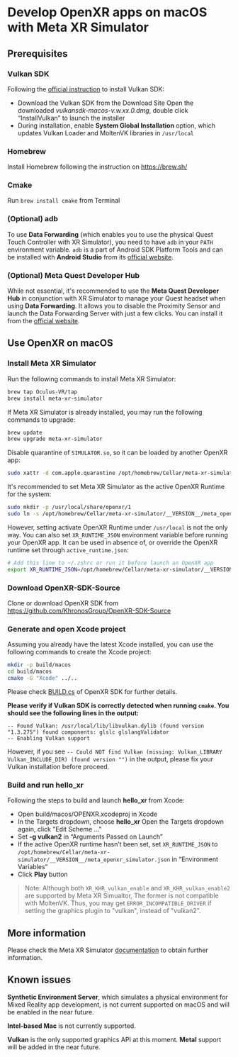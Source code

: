# Develop OpenXR apps on macOS with Meta XR Simulator

## Prerequisites

### Vulkan SDK 
Following the [official instruction](https://vulkan.lunarg.com/doc/sdk/latest/mac/getting_started.html) to install Vulkan SDK:
* Download the Vulkan SDK from the Download Site
Open the downloaded *vulkansdk-macos-v.w.xx.0.dmg*, double click “InstallVulkan” to launch the installer
* During installation, enable **System Global Installation** option, which updates Vulkan Loader and MoltenVK libraries in `/usr/local`

### Homebrew
Install Homebrew following the instruction on https://brew.sh/ 

### Cmake
Run `brew install cmake` from Terminal

### (Optional) adb
To use **Data Forwarding** (which enables you to use the physical Quest Touch Controller with XR Simulator), you need to have `adb` in your `PATH` environment variable. `adb` is a part of Android SDK Platform Tools and can be installed with **Android Studio** from its [official website](https://developer.android.com/studio).

### (Optional) Meta Quest Developer Hub
While not essential, it's recommended to use the **Meta Quest Developer Hub** in conjunction with XR Simulator to manage your Quest headset when using **Data Forwarding**. It allows you to disable the Proximity Sensor and launch the Data Forwarding Server with just a few clicks. You can install it from the [official website](https://developer.oculus.com/meta-quest-developer-hub/).

## Use OpenXR on macOS

### Install Meta XR Simulator

Run the following commands to install Meta XR Simulator:

```bash
brew tap Oculus-VR/tap
brew install meta-xr-simulator
```

If Meta XR Simulator is already installed, you may run the following commands to upgrade:

```bash
brew update
brew upgrade meta-xr-simulator
```

Disable quarantine of `SIMULATOR.so`, so it can be loaded by another OpenXR app:

```bash
sudo xattr -d com.apple.quarantine /opt/homebrew/Cellar/meta-xr-simulator/__VERSION__/SIMULATOR.so
```

It's recommended to set Meta XR Simulator as the active OpenXR Runtime for the system:

```bash
sudo mkdir -p /usr/local/share/openxr/1
sudo ln -s /opt/homebrew/Cellar/meta-xr-simulator/__VERSION__/meta_openxr_simulator.json /usr/local/share/openxr/1/active_runtime.json
```

However, setting activate OpenXR Runtime under `/usr/local` is not the only way. You can also set `XR_RUNTIME_JSON` environment variable before running your OpenXR app. It can be used in absence of, or override the OpenXR runtime set through `active_runtime.json`:

```bash
# Add this line to ~/.zshrc or run it before launch an OpenXR app
export XR_RUNTIME_JSON=/opt/homebrew/Cellar/meta-xr-simulator/__VERSION__/meta_openxr_simulator.json
```

### Download OpenXR-SDK-Source

Clone or download OpenXR SDK from https://github.com/KhronosGroup/OpenXR-SDK-Source

### Generate and open Xcode project

Assuming you already have the latest Xcode installed, you can use the following commands to create the Xcode project:

```bash
mkdir -p build/macos
cd build/macos
cmake -G "Xcode" ../..
```

Please check [BUILD.cs](https://github.com/KhronosGroup/OpenXR-SDK-Source/blob/main/BUILDING.md) of OpenXR SDK for further details.

**Please verify if Vulkan SDK is correctly detected when running `cmake`. You should see the following lines in the output:**
```
-- Found Vulkan: /usr/local/lib/libvulkan.dylib (found version "1.3.275") found components: glslc glslangValidator
-- Enabling Vulkan support
```
However, if you see `-- Could NOT find Vulkan (missing: Vulkan_LIBRARY Vulkan_INCLUDE_DIR) (found version "")` in the output, please fix your Vulkan installation before proceed.

### Build and run hello_xr

Following the steps to build and launch **hello_xr** from Xcode:
* Open build/macos/OPENXR.xcodeproj in Xcode
* In the Targets dropdown, choose **hello_xr**
Open the Targets dropdown again, click "Edit Scheme …"
* Set **-g vulkan2** in “Arguments Passed on Launch”
* If the active OpenXR runtime hasn’t been set, set `XR_RUNTIME_JSON` to `/opt/homebrew/Cellar/meta-xr-simulator/__VERSION__/meta_openxr_simulator.json` in “Environment Variables”
* Click **Play** button
> Note: Although both `XR_KHR_vulkan_enable` and `XR_KHR_vulkan_enable2` are supported by Meta XR Simualtor, The former is not compatible with MoltenVK. Thus, you may get `ERROR_INCOMPATIBLE_DRIVER` if setting the graphics plugin to "vulkan", instead of "vulkan2".

## More information

Please check the Meta XR Simulator [documentation](https://developer.oculus.com/documentation/native/xrsim-intro/) to obtain further information.

## Known issues

**Synthetic Environment Server**, which simulates a physical environment for Mixed Reality app development, is not current supported on macOS and will be enabled in the near future.

**Intel-based Mac** is not currently supported.

**Vulkan** is the only supported graphics API at this moment. **Metal** support will be added in the near future.